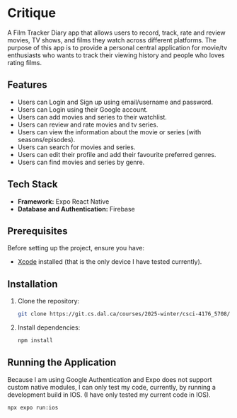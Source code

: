 # Critique

A Film Tracker Diary app that allows users to record, track, rate and review movies, TV
shows, and films they watch across different platforms. The purpose of this app is to
provide a personal central application for movie/tv enthusiasts who wants to track their
viewing history and people who loves rating films.

## Features

- Users can Login and Sign up using email/username and password.
- Users can Login using their Google account.
- Users can add movies and series to their watchlist.
- Users can review and rate movies and tv series.
- Users can view the information about the movie or series (with seasons/episodes).
- Users can search for movies and series.
- Users can edit their profile and add their favourite preferred genres.
- Users can find movies and series by genre.

## Tech Stack

- **Framework:** Expo React Native
- **Database and Authentication:** Firebase

## Prerequisites

Before setting up the project, ensure you have:

- [Xcode](https://developer.apple.com/documentation/safari-developer-tools/installing-xcode-and-simulators) installed (that is the only device I have tested currently).

## Installation

1. Clone the repository:
   ```sh
   git clone https://git.cs.dal.ca/courses/2025-winter/csci-4176_5708/project-milestone-2/jdomingo
   ```
2. Install dependencies:
   ```sh
   npm install
   ```

## Running the Application

Because I am using Google Authentication and Expo does not support custom native modules, I can only test my code, currently, by running a development build in IOS. (I have only tested my current code in IOS).

```sh
npx expo run:ios
```
